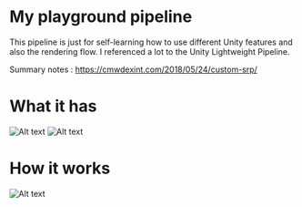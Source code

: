 # My playground pipeline

This pipeline is just for self-learning how to use different Unity features and also the rendering flow. I referenced a lot to the Unity Lightweight Pipeline.

Summary notes : https://cmwdexint.com/2018/05/24/custom-srp/

# What it has

![Alt text](https://dexint.files.wordpress.com/2018/05/screen-shot-2018-06-02-at-22-16-24.png)
![Alt text](https://dexint.files.wordpress.com/2018/05/screen-shot-2018-05-12-at-18-52-43.png)

# How it works

![Alt text](https://dexint.files.wordpress.com/2018/05/srpflow.jpg)

